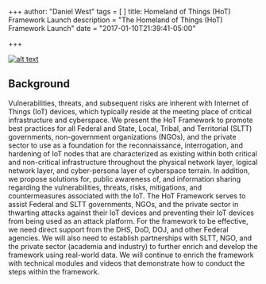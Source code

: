 +++
author: "Daniel West"
tags = [
]
title: Homeland of Things (HoT) Framework Launch
description = "The Homeland of Things (HoT) Framework Launch"
date = "2017-01-10T21:39:41-05:00"

+++

[![alt text](https://homelandofthings.org/wp-content/uploads/2016/12/HoT_Cover-232x300.jpg "Read the HoT Framework")](https://homelandofthings.org)


## Background
Vulnerabilities, threats, and subsequent risks are inherent with Internet of Things (IoT) devices, which typically reside at the meeting place of critical infrastructure and cyberspace. We present the HoT Framework to promote best practices for all Federal and State, Local, Tribal, and Territorial (SLTT) governments, non-government organizations (NGOs), and the private sector to use as a foundation for the reconnaissance, interrogation, and hardening of IoT nodes that are characterized as existing within both critical and non-critical infrastructure throughout the physical network layer, logical network layer, and cyber-persona layer of cyberspace terrain. In addition, we propose solutions for, public awareness of, and information sharing regarding the vulnerabilities, threats, risks, mitigations, and countermeasures associated with the IoT. The HoT Framework serves to assist Federal and SLTT governments, NGOs, and the private sector in thwarting attacks against their IoT devices and preventing their IoT devices from being used as an attack platform. For the framework to be effective, we need direct support from the DHS, DoD, DOJ, and other Federal agencies. We will also need to establish partnerships with SLTT, NGO, and the private sector (academia and industry) to further enrich and develop the framework using real-world data. We will continue to enrich the framework with technical modules and videos that demonstrate how to conduct the steps within the framework.


